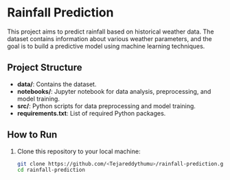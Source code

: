 # Rainfall Prediction

This project aims to predict rainfall based on historical weather data. The dataset contains information about various weather parameters, and the goal is to build a predictive model using machine learning techniques.

## Project Structure
- **data/**: Contains the dataset.
- **notebooks/**: Jupyter notebook for data analysis, preprocessing, and model training.
- **src/**: Python scripts for data preprocessing and model training.
- **requirements.txt**: List of required Python packages.
  
## How to Run

1. Clone this repository to your local machine:
   ```bash
   git clone https://github.com/<Tejareddythumu>/rainfall-prediction.git
   cd rainfall-prediction
